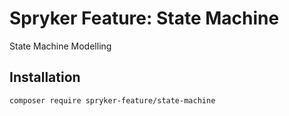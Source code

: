 # Spryker Feature: State Machine

State Machine Modelling

## Installation

```
composer require spryker-feature/state-machine
```
